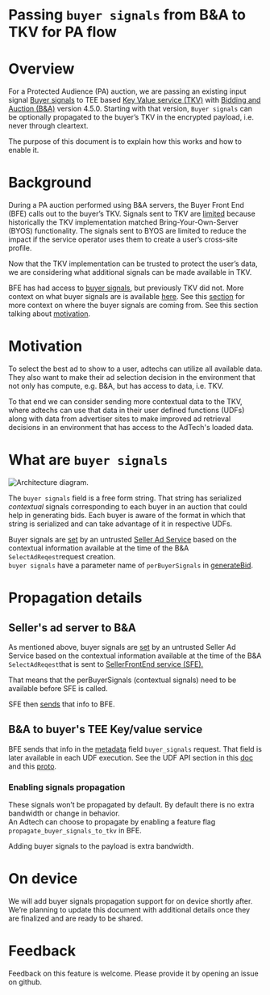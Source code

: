 # Passing `buyer signals` from B&A to TKV for PA flow


# Overview

For a Protected Audience (PA) auction, we are passing an existing input signal [Buyer signals](https://github.com/privacysandbox/bidding-auction-servers/blob/09e0c1fcd1aa4acd4fbd3ae8285eda882b197314/api/bidding_auction_servers.proto#L675) to TEE based [Key Value service (TKV)](https://github.com/privacysandbox/protected-auction-services-docs/blob/81eaa0b471c1ea0d8299816feea78318b004e57e/key_value_service_use_cases.md) with [Bidding and Auction (B&A)](https://github.com/privacysandbox/protected-auction-services-docs/blob/81eaa0b471c1ea0d8299816feea78318b004e57e/bidding_auction_services_api.md) version 4.5.0.  Starting with that version, `Buyer signals` can be optionally propagated to the buyer’s TKV in the encrypted payload, i.e. never through cleartext.

The purpose of this document is to explain how this works and how to enable it.


# Background

During a PA auction performed using B&A servers, the Buyer Front End (BFE) calls out to the buyer’s TKV.  Signals sent to TKV are [limited](https://github.com/WICG/turtledove/blob/fab196ac40402a1c537fd328aa4549c492ad314b/FLEDGE_Key_Value_Server_API.md#schema-of-the-request) because historically the TKV implementation matched Bring-Your-Own-Server (BYOS) functionality.  The signals sent to BYOS are limited to reduce the impact if the service operator uses them to create a user’s cross-site profile.

Now that the TKV implementation can be trusted to protect the user’s data, we are considering what additional signals can be made available in TKV.

BFE has had access to [buyer signals](https://github.com/privacysandbox/bidding-auction-servers/blob/09e0c1fcd1aa4acd4fbd3ae8285eda882b197314/api/bidding_auction_servers.proto#L675), but previously TKV did not. More context on what buyer signals are is available [here](?tab=t.0#heading=h.8v5dxea5zu67). See this [section](?tab=t.0#heading=h.nvk9u9iec1k5) for more context on where the buyer signals are coming from. See this section talking about [motivation](?tab=t.0#heading=h.otnyz0js7au8).


# Motivation

To select the best ad to show to a user, adtechs can utilize all available data.  They also want to make their ad selection decision in the environment that not only has compute, e.g. B&A, but has access to data, i.e. TKV.

To that end we can consider sending more contextual data to the TKV, where adtechs can use that data in their user defined functions (UDFs) along with data from advertiser sites to make improved ad retrieval  decisions in an environment that has access to the AdTech's loaded data.


# What are `buyer signals`

![Architecture diagram.](images/unified-contextual-remarketing-bidding-auction-services.png)

The `buyer signals` field is a free form string. That string has serialized _contextual_ signals corresponding to each buyer in an auction that could help in generating bids. Each buyer is aware of the format in which that string is serialized and can take advantage of it in respective UDFs.

Buyer signals are [set](https://github.com/privacysandbox/bidding-auction-servers/blob/main/api/bidding_auction_servers.proto#L623) by an untrusted <span style="text-decoration:underline;">Seller Ad Service</span> based on the contextual information available at the time of the B&A `SelectAdReqest`request creation. \
`buyer signals` have a parameter name of `perBuyerSignals` in [generateBid](https://github.com/privacysandbox/protected-auction-services-docs/blob/81eaa0b471c1ea0d8299816feea78318b004e57e/bidding_auction_services_api.md#generatebid-javascriptwasm-spec).


# Propagation details


## Seller's ad server to B&A

As mentioned above, buyer signals are [set](https://github.com/privacysandbox/bidding-auction-servers/blob/8b1a9808c279ebc66dc360d14b5ad9d35e34965c/api/bidding_auction_servers.proto#L724) by an untrusted Seller Ad Service based on the contextual information available at the time of the B&A `SelectAdReqest`that is sent to [SellerFrontEnd service (SFE).](https://github.com/privacysandbox/protected-auction-services-docs/blob/81eaa0b471c1ea0d8299816feea78318b004e57e/bidding_auction_services_api.md#sellerfrontend-service)

That means that the  perBuyerSignals (contextual signals) need to be available before SFE is called.

SFE then [sends](https://github.com/privacysandbox/bidding-auction-servers/blob/722e1542c262dddc3aaf41be7b6c159a38cefd0a/api/bidding_auction_servers.proto#L854) that info to BFE.


## B&A to buyer's TEE Key/value service

BFE sends that info in the [metadata](https://github.com/privacysandbox/protected-auction-key-value-service/blob/5d586e0046e7b482e70c1b97bf322a923340bfab/public/query/v2/get_values_v2.proto#L109) field `buyer_signals` request. That field is later available in each UDF execution. See the UDF API section in this [doc](https://github.com/privacysandbox/protected-auction-key-value-service/blob/6f702e02833a06c1bfd6a31f7d9c8f0ded98536d/docs/APIs.md) and this [proto](https://github.com/privacysandbox/protected-auction-key-value-service/blob/6f702e02833a06c1bfd6a31f7d9c8f0ded98536d/public/api_schema.proto#L30).


### Enabling signals propagation

These signals won’t be propagated by default. By default there is no extra bandwidth or change in behavior. \
An Adtech can choose to propagate by enabling a feature flag `propagate_buyer_signals_to_tkv` in BFE.

Adding buyer signals to the payload is extra bandwidth.


# On device

We will add buyer signals propagation support for on device shortly after. We’re planning to update this document with additional details once they are finalized and are ready to be shared.


# Feedback

Feedback on this feature is welcome. Please provide it by opening an issue on github.


[1]: https://github.com/lx3-g
